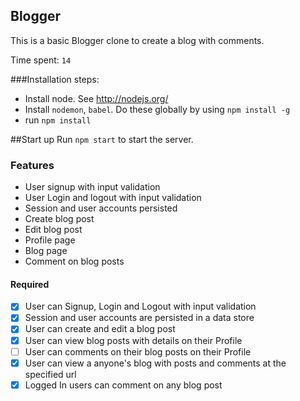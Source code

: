 ## Blogger

This is a basic Blogger clone to create a blog with comments.

Time spent: `14`

###Installation steps:
* Install node. See http://nodejs.org/
* Install `nodemon`, `babel`. Do these globally by using `npm install -g`
* run `npm install`

##Start up
Run `npm start` to start the server.

### Features
* User signup with input validation
* User Login and logout with input validation
* Session and user accounts persisted
* Create blog post
* Edit blog post
* Profile page
* Blog page
* Comment on blog posts

#### Required

- [x] User can Signup, Login and Logout with input validation
- [x] Session and user accounts are persisted in a data store
- [x] User can create and edit a blog post
- [x] User can view blog posts with details on their Profile
- [ ] User can comments on their blog posts on their Profile
- [x] User can view a anyone's blog with posts and comments at the specified url
- [x] Logged In users can comment on any blog post
